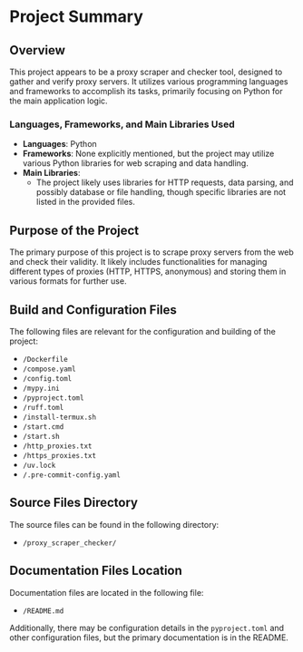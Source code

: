 # Project Summary

## Overview

This project appears to be a proxy scraper and checker tool, designed to gather and verify proxy servers. It utilizes various programming languages and frameworks to accomplish its tasks, primarily focusing on Python for the main application logic.

### Languages, Frameworks, and Main Libraries Used

- **Languages**: Python
- **Frameworks**: None explicitly mentioned, but the project may utilize various Python libraries for web scraping and data handling.
- **Main Libraries**:
  - The project likely uses libraries for HTTP requests, data parsing, and possibly database or file handling, though specific libraries are not listed in the provided files.

## Purpose of the Project

The primary purpose of this project is to scrape proxy servers from the web and check their validity. It likely includes functionalities for managing different types of proxies (HTTP, HTTPS, anonymous) and storing them in various formats for further use.

## Build and Configuration Files

The following files are relevant for the configuration and building of the project:

- `/Dockerfile`
- `/compose.yaml`
- `/config.toml`
- `/mypy.ini`
- `/pyproject.toml`
- `/ruff.toml`
- `/install-termux.sh`
- `/start.cmd`
- `/start.sh`
- `/http_proxies.txt`
- `/https_proxies.txt`
- `/uv.lock`
- `/.pre-commit-config.yaml`

## Source Files Directory

The source files can be found in the following directory:

- `/proxy_scraper_checker/`

## Documentation Files Location

Documentation files are located in the following file:

- `/README.md`

Additionally, there may be configuration details in the `pyproject.toml` and other configuration files, but the primary documentation is in the README.
